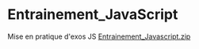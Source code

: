 # Entrainement_JavaScript
Mise en pratique d'exos JS
[Entrainement_Javascript.zip](https://github.com/Fadddddd/Entrainement_JavaScript/files/7865264/Entrainement_Javascript.zip)
